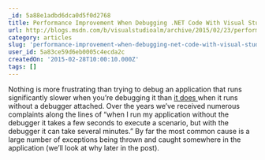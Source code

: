 ```yaml
---
_id: 5a88e1adbd6dca0d5f0d2768
title: Performance Improvement When Debugging .NET Code With Visual Studio 2015
url: http://blogs.msdn.com/b/visualstudioalm/archive/2015/02/23/performance-improvement-when-debugging-net-code-with-visual-studio-2015.aspx
category: articles
slug: 'performance-improvement-when-debugging-net-code-with-visual-studio-2015'
user_id: 5a83ce59d6eb0005c4ecda2c
createdOn: '2015-02-28T10:00:10.000Z'
tags: []
---
```


Nothing is more frustrating than trying to debug an application that runs significantly slower when you’re debugging it than <ins cite="mailto:John%20Kemnetz" datetime="2015-02-12T11:49">it does </ins>when it runs without a debugger attached. Over the years we’ve received numerous complaints along the lines of “when I run my application without the debugger it takes a few seconds to execute a scenario, but with the debugger it can take several minutes.” By far the most common cause is a large number of exceptions being thrown and caught somewhere in the application (we’ll look at why later in the post).
